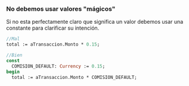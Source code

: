 ### No debemos usar valores "mágicos" 

Si no esta perfectamente claro que significa un valor debemos usar una constante para clarificar su intención.

```pascal
//Mal
total := aTransaccion.Monto * 0.15;

//Bien
const
  COMISION_DEFAULT: Currency := 0.15;
begin
  total := aTransaccion.Monto * COMISION_DEFAULT;
```